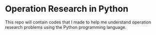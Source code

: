 # Operation Research in Python
This repo will contain codes that I made to help me understand operation research problems using the Python programming language.
